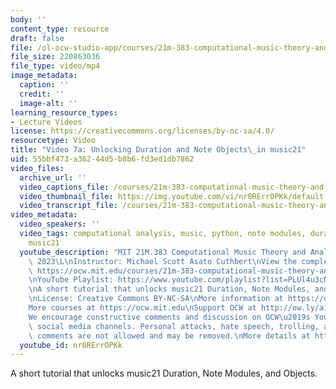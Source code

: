 ```yaml
---
body: ''
content_type: resource
draft: false
file: /ol-ocw-studio-app/courses/21m-383-computational-music-theory-and-analysis-spring-2023/21m283_video_7a_360p_16_9.mp4
file_size: 220863036
file_type: video/mp4
image_metadata:
  caption: ''
  credit: ''
  image-alt: ''
learning_resource_types:
- Lecture Videos
license: https://creativecommons.org/licenses/by-nc-sa/4.0/
resourcetype: Video
title: "Video 7a: Unlocking Duration and Note Objects\_in music21"
uid: 55bbf473-a362-44d5-b8b6-fd3ed1db7862
video_files:
  archive_url: ''
  video_captions_file: /courses/21m-383-computational-music-theory-and-analysis-spring-2023/1y9qGWO9nV25bAlC2xEORmN5ymn6HoghK_transcript.webvtt
  video_thumbnail_file: https://img.youtube.com/vi/nr0RErrOPKk/default.jpg
  video_transcript_file: /courses/21m-383-computational-music-theory-and-analysis-spring-2023/1y9qGWO9nV25bAlC2xEORmN5ymn6HoghK_transcript.pdf
video_metadata:
  video_speakers: ''
  video_tags: computational analysis, music, python, note modules, duration, objects
    music21
  youtube_description: "MIT 21M.383 Computational Music Theory and Analysis Spring\
    \ 2023\L\nInstructor: Michael Scott Asato Cuthbert\nView the complete course:\
    \ https://ocw.mit.edu/courses/21m-383-computational-music-theory-and-analysis-spring-2023/\L\
    \nYouTube Playlist: https://www.youtube.com/playlist?list=PLUl4u3cNGP62vSB2sI0W8lQFKsmS2-A6R\n\
    \nA short tutorial that unlocks music21 Duration, Note Modules, and Objects.\n\
    \nLicense: Creative Commons BY-NC-SA\nMore information at https://ocw.mit.edu/terms\n\
    More courses at https://ocw.mit.edu\nSupport OCW at http://ow.ly/a1If50zVRl\n\n\
    We encourage constructive comments and discussion on OCW\u2019s YouTube and other\
    \ social media channels. Personal attacks, hate speech, trolling, and inappropriate\
    \ comments are not allowed and may be removed.\nMore details at https://ocw.mit.edu/comments."
  youtube_id: nr0RErrOPKk
---
```

A short tutorial that unlocks music21 Duration, Note Modules, and Objects.